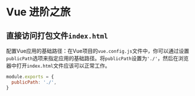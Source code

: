 # Vue 进阶之旅

## 直接访问打包文件`index.html`

​	配置Vue应用的基础路径：在Vue项目的`vue.config.js`文件中，你可以通过设置`publicPath`选项来指定应用的基础路径。将`publicPath`设置为`'./'`，然后在浏览器中打开`index.html`文件应该可以正常工作。

```js
module.exports = {
  publicPath: './',
}
```

